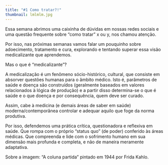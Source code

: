```yaml
---
title: "#1 Como tratar?!"
thumbnail: lmlmlm.jpg
---
```

<!--StartFragment-->

Essa semana abrimos uma caixinha de dúvidas em nossas redes sociais e uma questão frequente sobre “como tratar” x ou y, nos chamou atenção. 



Por isso, nas próximas semanas vamos falar um pouquinho sobre adoecimento, tratamento e cura, explorando e tentando superar essa visão medicalizante que aprendemos. 



Mas o que é “medicalizante”?



A medicalização é um fenômeno sócio-histórico, cultural, que consiste em absorver questões humanas para o âmbito médico. Isto é, parâmetros de saúde e doença são construídos (geralmente baseados em valores relacionados à lógica de produção) e a partir disso determina-se o que é saúde e o que doença e por consequência, quem deve ser curado. 

Assim, cabe à medicina (e demais áreas de saber em saúde) moderna/contemporânea controlar e adequar aquilo que foge da norma produtiva.



Por isso, defendemos uma prática crítica, questionadora e reflexiva em saúde. Que rompa com o próprio “status quo” (de poder) conferido às áreas médicas. Que compreenda e lide com o sofrimento humano em sua dimensão mais profunda e completa, e não de maneira meramente adaptativa. 



Sobre a imagem: “A coluna partida” pintado em 1944 por Frida Kahlo. 



<!--EndFragment-->